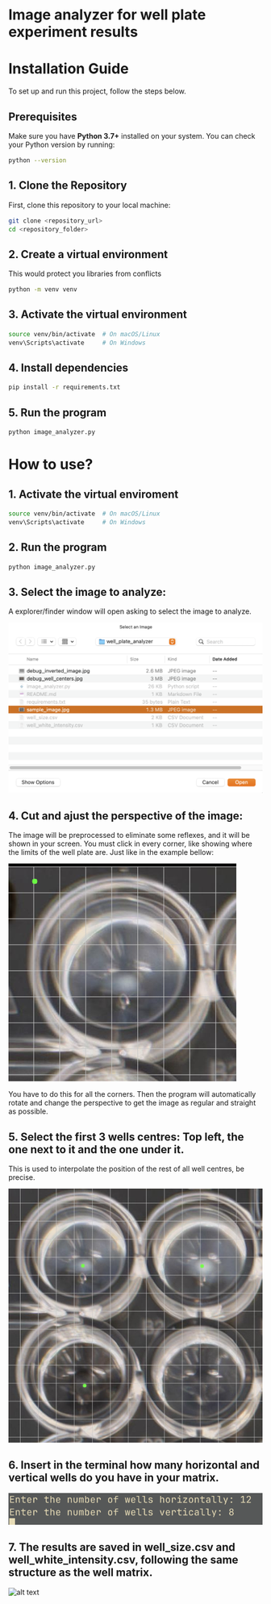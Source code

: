 # Image analyzer for well plate experiment results

# Installation Guide

To set up and run this project, follow the steps below.

## Prerequisites
Make sure you have **Python 3.7+** installed on your system. You can check your Python version by running:

```bash
python --version
```

## 1. Clone the Repository
First, clone this repository to your local machine:

```bash
git clone <repository_url>
cd <repository_folder>
```

## 2. Create a virtual environment
This would protect you libraries from conflicts
```sh
python -m venv venv
```

## 3. Activate the virtual environment
```sh
source venv/bin/activate  # On macOS/Linux
venv\Scripts\activate     # On Windows
```

## 4. Install dependencies
```sh
pip install -r requirements.txt
```

## 5. Run the program
```sh
python image_analyzer.py
```

# How to use?
## 1. Activate the virtual enviroment
```sh
source venv/bin/activate  # On macOS/Linux
venv\Scripts\activate     # On Windows
```

## 2. Run the program
```sh
python image_analyzer.py
```

## 3. Select the image to analyze:
A explorer/finder window will open asking to select the image to analyze.

![alt text](readme_images/image.png)

## 4. Cut and ajust the perspective of the image:
The image will be preprocessed to eliminate some reflexes, and it will be shown in your screen. You must click in every corner, like showing where the limits of the well plate are. Just like in the example bellow:

![alt text](readme_images/image-1.png)

You have to do this for all the corners. Then the program will automatically rotate and change the perspective to get the image as regular and straight as possible.

## 5. Select the first 3 wells centres: Top left, the one next to it and the one under it.
This is used to interpolate the position of the rest of all well centres, be precise.

![alt text](readme_images/image-3.png)

## 6. Insert in the terminal how many horizontal and vertical wells do you have in your matrix.

![alt text](readme_images/image-2.png)

## 7. The results are saved in well_size.csv and well_white_intensity.csv, following the same structure as the well matrix.

![alt text](<readme_images/Screenshot 2025-02-13 at 16.42.56.png>)